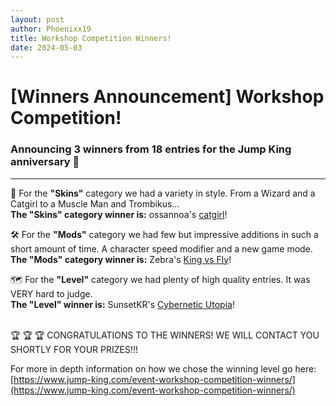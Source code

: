 ```yaml
---
layout: post
author: Phoenixx19
title: Workshop Competition Winners!
date: 2024-05-03
---
```


# [Winners Announcement] Workshop Competition!

### Announcing 3 winners from 18 entries for the Jump King anniversary 🎂

---

 👕  For the **"Skins"** category we had a variety in style. From a Wizard and a Catgirl to a Muscle Man and Trombikus...<br>
**The "Skins" category winner is:** <span class="spoiler">ossannoa's <a href="https://steamcommunity.com/sharedfiles/filedetails/?id=3227404893">catgirl</a></span>!

 🛠️   For the **"Mods"** category we had few but impressive additions in such a short amount of time. A character speed modifier and a new game mode.<br>
**The "Mods" category winner is:** <span class="spoiler">Zebra's <a href="https://steamcommunity.com/sharedfiles/filedetails/?id=3217622959">King vs Fly</a></span>!

 🗺️   For the **"Level"** category we had plenty of high quality entries. It was VERY hard to judge.<br>
**The "Level" winner is:** <span class="spoiler">SunsetKR's <a href="https://steamcommunity.com/sharedfiles/filedetails/?id=3213910173">Cybernetic Utopia</a></span>!

<br>
🏆 🏆 🏆  CONGRATULATIONS TO THE WINNERS! WE WILL CONTACT YOU SHORTLY FOR YOUR PRIZES!!!

<br>

For more in depth information on how we chose the winning level go here: [https://www.jump-king.com/event-workshop-competition-winners/](https://www.jump-king.com/event-workshop-competition-winners/)